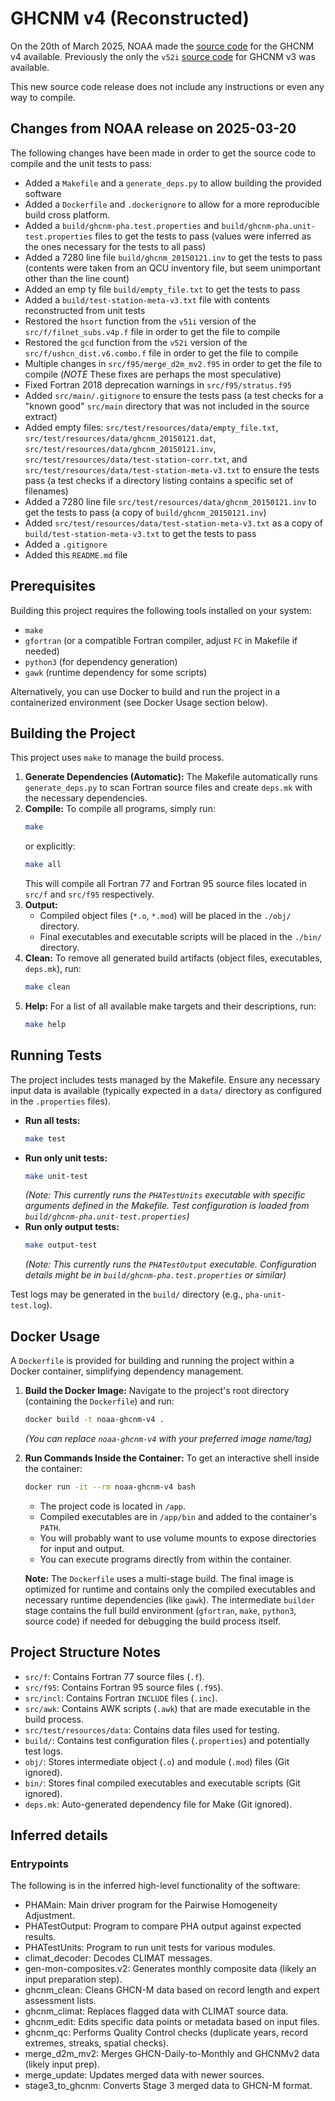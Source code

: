 # GHCNM v4 (Reconstructed)

On the 20th of March 2025, NOAA made the [source code](ftp://ftp.ncei.noaa.gov/pub/data/ghcn/v4/source_code/ghcnm.src.v4.03172025.tar) for the GHCNM v4 available.
Previously the only the `v52i` [source code](ftp://ftp.ncei.noaa.gov/pub/data/ghcn/v3/software/52i/phav52i.tar.gz) for GHCNM v3 was available.

This new source code release does not include any instructions or even any way to compile.

## Changes from NOAA release on 2025-03-20

The following changes have been made in order to get the source code to compile and the unit tests to pass:

* Added a `Makefile` and a `generate_deps.py` to allow building the provided software
* Added a `Dockerfile` and `.dockerignore` to allow for a more reproducible build cross platform.
* Added a `build/ghcnm-pha.test.properties` and `build/ghcnm-pha.unit-test.properties` files to get the tests to pass (values were inferred as the ones necessary for the tests to all pass)
* Added a 7280 line file `build/ghcnm_20150121.inv` to get the tests to pass (contents were taken from an QCU inventory file, but seem unimportant other than the line count)
* Added an emp ty file `build/empty_file.txt` to get the tests to pass 
* Added a `build/test-station-meta-v3.txt` file with contents reconstructed from unit tests
* Restored the `hsort` function from the `v51i` version of the `src/f/filnet_subs.v4p.f` file in order to get the file to compile
* Restored the `gcd` function from the `v52i` version of the `src/f/ushcn_dist.v6.combo.f` file in order to get the file to compile
* Multiple changes in `src/f95/merge_d2m_mv2.f95` in order to get the file to compile (*NOTE* These fixes are perhaps the most speculative)
* Fixed Fortran 2018 deprecation warnings in `src/f95/stratus.f95`
* Added `src/main/.gitignore` to ensure the tests pass (a test checks for a "known good" `src/main` directory that was not included in the source extract)
* Added empty files: `src/test/resources/data/empty_file.txt`, `src/test/resources/data/ghcnm_20150121.dat`, `src/test/resources/data/ghcnm_20150121.inv`, `src/test/resources/data/test-station-corr.txt`, and `src/test/resources/data/test-station-meta-v3.txt` to ensure the tests pass (a test checks if a directory listing contains a specific set of filenames)
* Added a 7280 line file `src/test/resources/data/ghcnm_20150121.inv` to get the tests to pass (a copy of `build/ghcnm_20150121.inv`)
* Added `src/test/resources/data/test-station-meta-v3.txt` as a copy of `build/test-station-meta-v3.txt` to get the tests to pass
* Added a `.gitignore`
* Added this `README.md` file

## Prerequisites

Building this project requires the following tools installed on your system:

*   `make`
*   `gfortran` (or a compatible Fortran compiler, adjust `FC` in Makefile if needed)
*   `python3` (for dependency generation)
*   `gawk` (runtime dependency for some scripts)

Alternatively, you can use Docker to build and run the project in a containerized environment (see Docker Usage section below).

## Building the Project

This project uses `make` to manage the build process.

1.  **Generate Dependencies (Automatic):** The Makefile automatically runs `generate_deps.py` to scan Fortran source files and create `deps.mk` with the necessary dependencies.
2.  **Compile:** To compile all programs, simply run:
    ```bash
    make
    ```
    or explicitly:
    ```bash
    make all
    ```
    This will compile all Fortran 77 and Fortran 95 source files located in `src/f` and `src/f95` respectively.
3.  **Output:**
    *   Compiled object files (`*.o`, `*.mod`) will be placed in the `./obj/` directory.
    *   Final executables and executable scripts will be placed in the `./bin/` directory.
4.  **Clean:** To remove all generated build artifacts (object files, executables, `deps.mk`), run:
    ```bash
    make clean
    ```
5.  **Help:** For a list of all available make targets and their descriptions, run:
    ```bash
    make help
    ```

## Running Tests

The project includes tests managed by the Makefile. Ensure any necessary input data is available (typically expected in a `data/` directory as configured in the `.properties` files).

*   **Run all tests:**
    ```bash
    make test
    ```
*   **Run only unit tests:**
    ```bash
    make unit-test
    ```
    *(Note: This currently runs the `PHATestUnits` executable with specific arguments defined in the Makefile. Test configuration is loaded from `build/ghcnm-pha.unit-test.properties`)*
*   **Run only output tests:**
    ```bash
    make output-test
    ```
    *(Note: This currently runs the `PHATestOutput` executable. Configuration details might be in `build/ghcnm-pha.test.properties` or similar)*

Test logs may be generated in the `build/` directory (e.g., `pha-unit-test.log`).

## Docker Usage

A `Dockerfile` is provided for building and running the project within a Docker container, simplifying dependency management.

1.  **Build the Docker Image:**
    Navigate to the project's root directory (containing the `Dockerfile`) and run:
    ```bash
    docker build -t noaa-ghcnm-v4 .
    ```
    *(You can replace `noaa-ghcnm-v4` with your preferred image name/tag)*

2.  **Run Commands Inside the Container:**
    To get an interactive shell inside the container:
    ```bash
    docker run -it --rm noaa-ghcnm-v4 bash
    ```
    *   The project code is located in `/app`.
    *   Compiled executables are in `/app/bin` and added to the container's `PATH`.
    *   You will probably want to use volume mounts to expose directories for input and output.
    *   You can execute programs directly from within the container.

    **Note:** The `Dockerfile` uses a multi-stage build. The final image is optimized for runtime and contains only the compiled executables and necessary runtime dependencies (like `gawk`). The intermediate `builder` stage contains the full build environment (`gfortran`, `make`, `python3`, source code) if needed for debugging the build process itself.

## Project Structure Notes

*   `src/f`: Contains Fortran 77 source files (`.f`).
*   `src/f95`: Contains Fortran 95 source files (`.f95`).
*   `src/incl`: Contains Fortran `INCLUDE` files (`.inc`).
*   `src/awk`: Contains AWK scripts (`.awk`) that are made executable in the build process.
*   `src/test/resources/data`: Contains data files used for testing.
*   `build/`: Contains test configuration files (`.properties`) and potentially test logs.
*   `obj/`: Stores intermediate object (`.o`) and module (`.mod`) files (Git ignored).
*   `bin/`: Stores final compiled executables and executable scripts (Git ignored).
*   `deps.mk`: Auto-generated dependency file for Make (Git ignored).

## Inferred details

### Entrypoints

The following is in the inferred high-level functionality of the software: 

* PHAMain: Main driver program for the Pairwise Homogeneity Adjustment.
* PHATestOutput: Program to compare PHA output against expected results.
* PHATestUnits: Program to run unit tests for various modules.
* climat_decoder: Decodes CLIMAT messages.
* gen-mon-composites.v2: Generates monthly composite data (likely an input preparation step).
* ghcnm_clean: Cleans GHCN-M data based on record length and expert assessment lists.
* ghcnm_climat: Replaces flagged data with CLIMAT source data.
* ghcnm_edit: Edits specific data points or metadata based on input files.
* ghcnm_qc: Performs Quality Control checks (duplicate years, record extremes, streaks, spatial checks).
* merge_d2m_mv2: Merges GHCN-Daily-to-Monthly and GHCNMv2 data (likely input prep).
* merge_update: Updates merged data with newer sources.
* stage3_to_ghcnm: Converts Stage 3 merged data to GHCN-M format.
